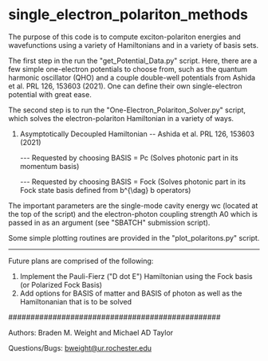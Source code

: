 # single_electron_polariton_methods

The purpose of this code is to compute exciton-polariton energies and wavefunctions using a variety of Hamiltonians and in a variety of basis sets.

The first step in the run the "get_Potential_Data.py" script. Here, there are a few simple one-electron potentials to choose from, such as the quantum harmonic oscillator (QHO) and a couple double-well potentials from  Ashida et al. PRL 126, 153603 (2021). One can define their own single-electron potential with great ease.

The second step is to run the "One-Electron_Polariton_Solver.py" script, which solves the electron-polariton Hamiltonian in a variety of ways.
  1. Asymptotically Decoupled Hamiltonian -- Ashida et al. PRL 126, 153603 (2021)
 
      --- Requested by choosing BASIS = Pc (Solves photonic part in its momentum basis)
      
      --- Requested by choosing BASIS = Fock (Solves photonic part in its Fock state basis defined from b^{\dag} b operators)
 
 The important parameters are the single-mode cavity energy wc (located at the top of the script) and the electron-photon coupling strength A0 which is passed in as an argument (see "SBATCH" submission script).
 
 Some simple plotting routines are provided in the "plot_polaritons.py" script.
 
 
 
**************************************
Future plans are comprised of the following:
  1. Implement the Pauli-Fierz ("D dot E") Hamiltonian using the Fock basis (or Polarized Fock Basis)
  2. Add options for BASIS of matter and BASIS of photon as well as the Hamiltonanian that is to be solved





################################################

Authors: Braden M. Weight and Michael AD Taylor

Questions/Bugs: bweight@ur.rochester.edu
